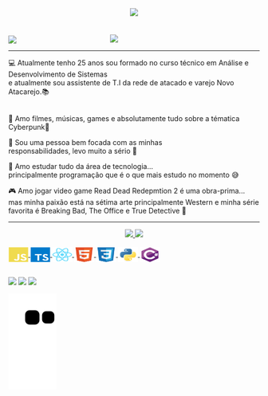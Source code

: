 <div align="center">
<img height = "140px" src = "https://user-images.githubusercontent.com/101227282/188983270-c08ed3dc-b4e2-4a9f-84eb-d6875825b406.gif">
</div>
<br><br>

<img align = "right" width = "300px"  src ="https://user-images.githubusercontent.com/101227282/188989480-21003453-205f-4b6e-885d-b0b5d2d2e314.gif">

  <img align ="center" height = "100px" src="https://user-images.githubusercontent.com/101227282/188983614-8d8d32ce-3128-45aa-8276-05e873661df8.gif"/>

<hr>
  💻 Atualmente tenho 25 anos sou formado no curso técnico em Análise e Desenvolvimento de Sistemas <br> e atualmente sou assistente de T.I da rede de atacado e varejo Novo Atacarejo.📚<br>

  <br>🥰 Amo filmes, músicas, games e absolutamente tudo sobre a tématica Cyberpunk🤩

  😤 Sou uma pessoa bem focada com as minhas <br> responsabilidades, levo muito a sério 🤯

  🤔 Amo estudar tudo da área de tecnologia...<br> principalmente programação que é o que mais estudo no momento 😅

  🎮 Amo jogar video game Read Dead Redepmtion 2 é uma obra-prima...<br> mas minha paixão está na sétima arte principalmente Western e minha série favorita é Breaking Bad, The Office e True Detective 💖
  <hr>
<div align="center">
  <a href="https://github.com/Erick-Dev24">
  <img height="180em" src="https://github-readme-stats.vercel.app/api?username=erick-dev24&show_icons=true&theme=dracula&include_all_commits=true&count_private=true"/>
  <img height="180em" src="https://github-readme-stats.vercel.app/api/top-langs/?username=erick-dev24&layout=compact&langs_count=7&theme=dracula"/>
</div>
<div style="display: inline_block"><br>
  <img align="center" alt="Erick-Js" height="30" width="40" src="https://raw.githubusercontent.com/devicons/devicon/master/icons/javascript/javascript-plain.svg">
  <img align="center" alt="Erick-Ts" height="30" width="40" src="https://raw.githubusercontent.com/devicons/devicon/master/icons/typescript/typescript-plain.svg">
  <img align="center" alt="Erick-React" height="30" width="40" src="https://raw.githubusercontent.com/devicons/devicon/master/icons/react/react-original.svg">
  <img align="center" alt="Erick-HTML" height="30" width="40" src="https://raw.githubusercontent.com/devicons/devicon/master/icons/html5/html5-original.svg">
  <img align="center" alt="Erick-CSS" height="30" width="40" src="https://raw.githubusercontent.com/devicons/devicon/master/icons/css3/css3-original.svg">
  <img align="center" alt="Erick-Python" height="30" width="40" src="https://raw.githubusercontent.com/devicons/devicon/master/icons/python/python-original.svg">
  <img align="center" alt="Erick-Csharp" height="30" width="40" src="https://raw.githubusercontent.com/devicons/devicon/master/icons/csharp/csharp-original.svg">
</div>
  
 
  
  ##
  <div>
  <a href="https://https://www.instagram.com/erick_vieira12/" target="_blank"><img src="https://img.shields.io/badge/-Instagram-%23E4405F?style=for-the-badge&logo=instagram&logoColor=white" target="_blank"></a>
  <a href = "mailto:erickvieira2912@gmail.com"><img src="https://img.shields.io/badge/-Gmail-%23333?style=for-the-badge&logo=gmail&logoColor=white" target="_blank"></a>
  <a href="https://www.linkedin.com/in/erick-vieira-bab251219" target="_blank"><img src="https://img.shields.io/badge/-LinkedIn-%230077B5?style=for-the-badge&logo=linkedin&logoColor=white" target="_blank"></a> 
  
  ![Snake animation](https://github.com/Erick-Dev24/Erick-Dev24/blob/output/github-contribution-grid-snake.svg)

  </div>
  

 
  
